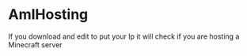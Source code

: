# AmIHosting
If you download and edit to put your Ip it will check if you are hosting a Minecraft server
